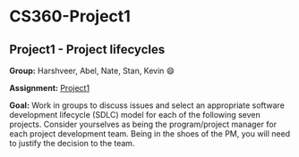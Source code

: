 # CS360-Project1
## Project1 - Project lifecycles

**Group:** Harshveer, Abel, Nate, Stan, Kevin 😄

**Assignment:** [Project1](https://canvas.uw.edu/courses/1817344/assignments/10273913)

**Goal:** Work in groups to discuss issues and select an appropriate software development lifecycle (SDLC) model for each of the following seven projects. Consider yourselves as being the program/project manager for each project development team. Being in the shoes of the PM, you will need to justify the decision to the team.  

